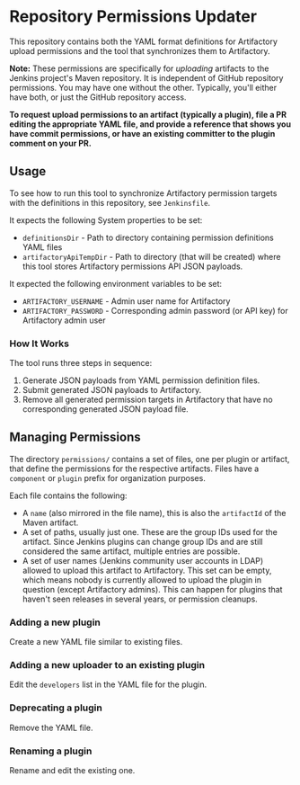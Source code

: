 Repository Permissions Updater
==============================

This repository contains both the YAML format definitions for Artifactory upload permissions and the tool that synchronizes them to Artifactory.

**Note:** These permissions are specifically for _uploading_ artifacts to the Jenkins project's Maven repository. It is independent of GitHub repository permissions. You may have one without the other. Typically, you'll either have both, or just the GitHub repository access.

**To request upload permissions to an artifact (typically a plugin), file a PR editing the appropriate YAML file, and provide a reference that shows you have commit permissions, or have an existing committer to the plugin comment on your PR.**

Usage
-----

To see how to run this tool to synchronize Artifactory permission targets with the definitions in this repository, see `Jenkinsfile`.

It expects the following System properties to be set:

- `definitionsDir` - Path to directory containing permission definitions YAML files
- `artifactoryApiTempDir` - Path to directory (that will be created) where this tool stores Artifactory permissions API JSON payloads.

It expected the following environment variables to be set:

- `ARTIFACTORY_USERNAME` - Admin user name for Artifactory
- `ARTIFACTORY_PASSWORD` - Corresponding admin password (or API key) for Artifactory admin user

### How It Works

The tool runs three steps in sequence:

1. Generate JSON payloads from YAML permission definition files.
2. Submit generated JSON payloads to Artifactory.
3. Remove all generated permission targets in Artifactory that have no corresponding generated JSON payload file.

Managing Permissions
--------------------

The directory `permissions/` contains a set of files, one per plugin or artifact, that define the permissions for the respective artifacts. Files have a `component` or `plugin` prefix for organization purposes.

Each file contains the following:

- A `name` (also mirrored in the file name), this is also the `artifactId` of the Maven artifact.
- A set of paths, usually just one. These are the group IDs used for the artifact. Since Jenkins plugins can change group IDs and are still considered the same artifact, multiple entries are possible.
- A set of user names (Jenkins community user accounts in LDAP) allowed to upload this artifact to Artifactory. This set can be empty, which means nobody is currently allowed to upload the plugin in question (except Artifactory admins). This can happen for plugins that haven't seen releases in several years, or permission cleanups.

### Adding a new plugin

Create a new YAML file similar to existing files.

### Adding a new uploader to an existing plugin

Edit the `developers` list in the YAML file for the plugin.

### Deprecating a plugin

Remove the YAML file.

### Renaming a plugin

Rename and edit the existing one.

